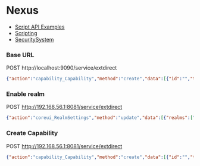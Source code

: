 # Nexus

* [Script API Examples](https://help.sonatype.com/repomanager3/rest-and-integration-api/script-api/examples)
* [Scripting](http://books.sonatype.com/nexus-book/3.0/reference/scripting.html)
* [SecuritySystem](https://github.com/sonatype/nexus-public/blob/master/components/nexus-security/src/main/java/org/sonatype/nexus/security/SecuritySystem.java)

### Base URL

POST http://localhost:9090/service/extdirect
```json
{"action":"capability_Capability","method":"create","data":[{"id":"","typeId":"baseurl","notes":"","enabled":true,"properties":{"url":"http://localhost:9090/"}}],"type":"rpc","tid":13}
```

### Enable realm

POST http://192.168.56.1:8081/service/extdirect
```json
{"action":"coreui_RealmSettings","method":"update","data":[{"realms":["NexusAuthenticatingRealm","NexusAuthorizingRealm","rutauth-realm"]}],"type":"rpc","tid":13}
```

### Create Capability

POST http://192.168.56.1:8081/service/extdirect
```json
{"action":"capability_Capability","method":"create","data":[{"id":"","typeId":"rutauth","notes":"","enabled":true,"properties":{"httpHeader":"X-CARP-Authentication"}}],"type":"rpc","tid":19}
```

